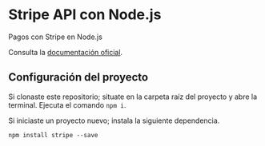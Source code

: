 # Stripe API con Node.js
Pagos con Stripe en Node.js

Consulta la [documentación oficial](https://stripe.com/docs/payments/accept-a-payment).

## Configuración del proyecto
Si clonaste este repositorio; situate en la carpeta raíz del proyecto y abre la terminal. Ejecuta el comando `npm i`.

Si iniciaste un proyecto nuevo; instala la siguiente dependencia.
```
npm install stripe --save
```

